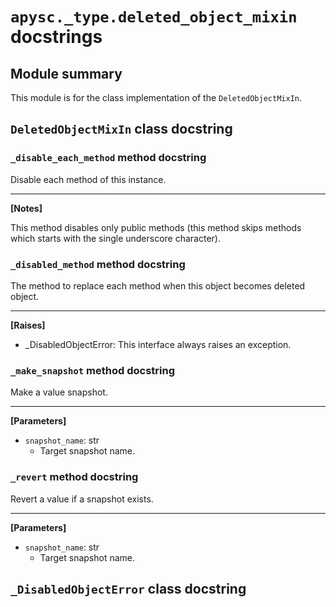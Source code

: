# `apysc._type.deleted_object_mixin` docstrings

## Module summary

This module is for the class implementation of the `DeletedObjectMixIn`.

## `DeletedObjectMixIn` class docstring

### `_disable_each_method` method docstring

Disable each method of this instance.<hr>

**[Notes]**

This method disables only public methods (this method skips methods which starts with the single underscore character).

### `_disabled_method` method docstring

The method to replace each method when this object becomes deleted object.<hr>

**[Raises]**

- _DisabledObjectError: This interface always raises an exception.

### `_make_snapshot` method docstring

Make a value snapshot.<hr>

**[Parameters]**

- `snapshot_name`: str
  - Target snapshot name.

### `_revert` method docstring

Revert a value if a snapshot exists.<hr>

**[Parameters]**

- `snapshot_name`: str
  - Target snapshot name.

## `_DisabledObjectError` class docstring